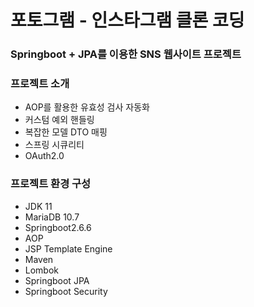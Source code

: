 # 포토그램 - 인스타그램 클론 코딩


### Springboot + JPA를 이용한 SNS 웹사이트 프로젝트

### 프로젝트 소개
- AOP를 활용한 유효성 검사 자동화
- 커스텀 예외 핸들링
- 복잡한 모델 DTO 매핑
- 스프링 시큐리티
- OAuth2.0

### 프로젝트 환경 구성
- JDK 11
- MariaDB 10.7
- Springboot2.6.6
- AOP
- JSP Template Engine
- Maven
- Lombok
- Springboot JPA
- Springboot Security